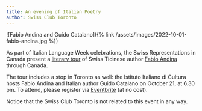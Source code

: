 ```yaml
---
title: An evening of Italian Poetry
author: Swiss Club Toronto
---
```


![Fabio Andina and Guido Catalano]({% link /assets/images/2022-10-01-fabio-andina.jpg %})

As part of Italian Language Week celebrations, the Swiss Representations in
Canada present a [literary tour][tour] of Swiss Ticinese author [Fabio
Andina][fabio] through Canada.

The tour includes a stop in Toronto as well: the Istituto Italiano di Cultura
hosts Fabio Andina and Italian author Guido Catalano on October 21, at 6.30 pm.
To attend, please register via [Eventbrite] (at no cost).

Notice that the Swiss Club Toronto is not related to this event in any way.

[tour]: <https://www.eda.admin.ch/countries/canada/en/home/news/agenda/western-canada.html/content/countries/canada/en/meta/agenda/western-canada/2022/10/FabioAndina>
[fabio]: <https://fabioandina.com/>
[eventbrite]: <https://www.eventbrite.ca/e/an-evening-with-fabio-andina-switzerland-and-guido-catalano-italy-tickets-423438805867>
